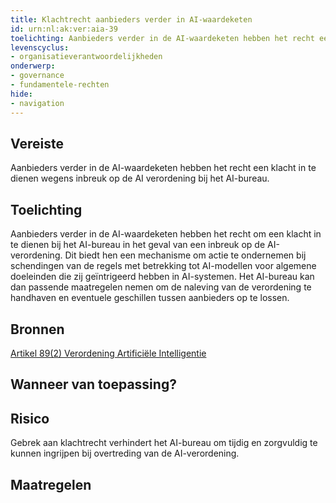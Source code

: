 ```yaml
---
title: Klachtrecht aanbieders verder in AI-waardeketen
id: urn:nl:ak:ver:aia-39
toelichting: Aanbieders verder in de AI-waardeketen hebben het recht een klacht in te dienen wegens inbreuk op de AI verordening bij het AI-bureau.
levenscyclus:
- organisatieverantwoordelijkheden
onderwerp:
- governance
- fundamentele-rechten
hide:
- navigation
---
```


<!-- tags -->
## Vereiste

Aanbieders verder in de AI-waardeketen hebben het recht een klacht in te dienen wegens inbreuk op de AI verordening bij het AI-bureau.

## Toelichting

Aanbieders verder in de AI-waardeketen hebben het recht om een klacht in te dienen bij het AI-bureau in het geval van een inbreuk op de AI-verordening.
Dit biedt hen een mechanisme om actie te ondernemen bij schendingen van de regels met betrekking tot AI-modellen voor algemene doeleinden die zij geïntrigeerd hebben in AI-systemen.
Het AI-bureau kan dan passende maatregelen nemen om de naleving van de verordening te handhaven en eventuele geschillen tussen aanbieders op te lossen.

## Bronnen

[Artikel 89(2) Verordening Artificiële Intelligentie](https://eur-lex.europa.eu/legal-content/NL/TXT/HTML/?uri=OJ:L_202401689#d1e7817-1-1)

## Wanneer van toepassing?


## Risico

Gebrek aan klachtrecht verhindert het AI-bureau om tijdig en zorgvuldig te kunnen ingrijpen bij overtreding van de AI-verordening.

## Maatregelen

<!-- list_maatregelen vereiste/aia-39-recht-klacht-indienen-bij-ai-bureau no-search no-onderwerp no-rol no-levenscyclus -->
